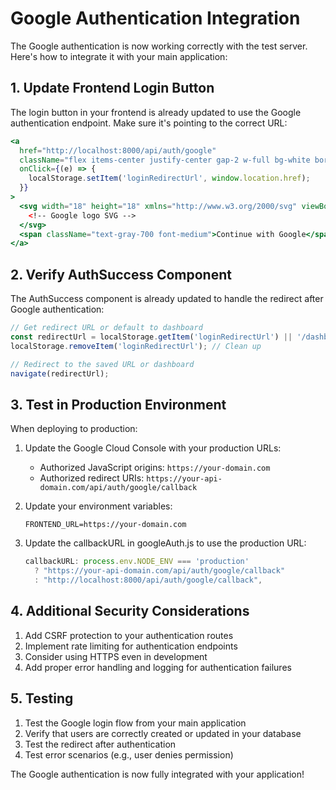 # Google Authentication Integration

The Google authentication is now working correctly with the test server. Here's how to integrate it with your main application:

## 1. Update Frontend Login Button

The login button in your frontend is already updated to use the Google authentication endpoint. Make sure it's pointing to the correct URL:

```jsx
<a 
  href="http://localhost:8000/api/auth/google"
  className="flex items-center justify-center gap-2 w-full bg-white border border-gray-300 rounded-md py-2 px-4 hover:bg-gray-50 transition-colors"
  onClick={(e) => {
    localStorage.setItem('loginRedirectUrl', window.location.href);
  }}
>
  <svg width="18" height="18" xmlns="http://www.w3.org/2000/svg" viewBox="0 0 48 48">
    <!-- Google logo SVG -->
  </svg>
  <span className="text-gray-700 font-medium">Continue with Google</span>
</a>
```

## 2. Verify AuthSuccess Component

The AuthSuccess component is already updated to handle the redirect after Google authentication:

```jsx
// Get redirect URL or default to dashboard
const redirectUrl = localStorage.getItem('loginRedirectUrl') || '/dashboard';
localStorage.removeItem('loginRedirectUrl'); // Clean up

// Redirect to the saved URL or dashboard
navigate(redirectUrl);
```

## 3. Test in Production Environment

When deploying to production:

1. Update the Google Cloud Console with your production URLs:
   - Authorized JavaScript origins: `https://your-domain.com`
   - Authorized redirect URIs: `https://your-api-domain.com/api/auth/google/callback`

2. Update your environment variables:
   ```
   FRONTEND_URL=https://your-domain.com
   ```

3. Update the callbackURL in googleAuth.js to use the production URL:
   ```javascript
   callbackURL: process.env.NODE_ENV === 'production'
     ? "https://your-api-domain.com/api/auth/google/callback"
     : "http://localhost:8000/api/auth/google/callback",
   ```

## 4. Additional Security Considerations

1. Add CSRF protection to your authentication routes
2. Implement rate limiting for authentication endpoints
3. Consider using HTTPS even in development
4. Add proper error handling and logging for authentication failures

## 5. Testing

1. Test the Google login flow from your main application
2. Verify that users are correctly created or updated in your database
3. Test the redirect after authentication
4. Test error scenarios (e.g., user denies permission)

The Google authentication is now fully integrated with your application!